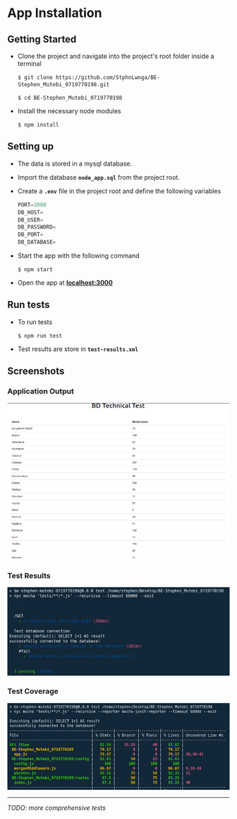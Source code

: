 # **App Installation**
## **Getting Started**
- Clone the project and navigate into the project's root folder inside a terminal

    ```shell
    $ git clone https://github.com/StphnLwnga/BE-Stephen_Mutebi_0719770198.git
    ```
    ```shell
    $ cd BE-Stephen_Mutebi_0719770198
    ```

-  Install the necessary node modules

    ```shell
    $ npm install
    ```


## **Setting up**
- The data is stored in a mysql database.
- Import the database **`node_app.sql`** from the project root.

- Create a **`.env`** file in the project root and define the following variables

    ```s
    PORT=3000
    DB_HOST=
    DB_USER=
    DB_PASSWORD=
    DB_PORT=
    DB_DATABASE=
    ```

- Start the app with the following command

    ```shell
    $ npm start
    ```
- Open the app at **[localhost:3000](http://127.0.0.1:3000)**

## **Run tests**
- To run tests
    ```shell
    $ npm run test
    ```
- Test results are store in **`test-results.xml`**

## **Screenshots**

### **Application Output**

![App Output](./public/images/bd_app_movie_count.png)

### **Test Results**
![Test Results](./public/images/test-res.png)

### **Test Coverage**
![Test Coverage](./public/images/test_cove.png)

---
*TODO: more comprehensive tests*

